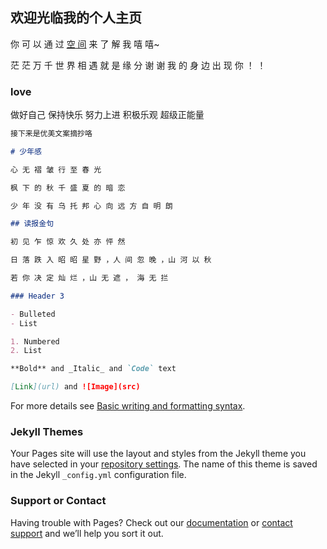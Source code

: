 ## 欢迎光临我的个人主页

你 可 以 通 过 [空 间](https://user.qzone.qq.com/2406429953) 来 了 解 我  嘻 嘻~

茫 茫 万 千 世 界 相 遇 就 是 缘 分  谢 谢 我 的 身 边 出 现 你 ！ ！

### love

做好自己 保持快乐 努力上进 积极乐观 超级正能量 
```markdown
接下来是优美文案摘抄咯

# 少年感

心 无 褶 皱 行 至 春 光

枫 下 的 秋 千 盛 夏 的 暗 恋

少 年 没 有 乌 托 邦 心 向 远 方 自 明 朗

## 读报金句

初 见 乍 惊 欢 久 处 亦 怦 然

日 落 跌 入 昭 昭 星 野 ，人 间 忽 晚 ，山 河 以 秋

若 你 决 定 灿 烂 ，山 无 遮 ， 海 无 拦

### Header 3

- Bulleted
- List

1. Numbered
2. List

**Bold** and _Italic_ and `Code` text

[Link](url) and ![Image](src)
```

For more details see [Basic writing and formatting syntax](https://docs.github.com/en/github/writing-on-github/getting-started-with-writing-and-formatting-on-github/basic-writing-and-formatting-syntax).

### Jekyll Themes

Your Pages site will use the layout and styles from the Jekyll theme you have selected in your [repository settings](https://github.com/happy0forever/happy.github.io/settings/pages). The name of this theme is saved in the Jekyll `_config.yml` configuration file.

### Support or Contact

Having trouble with Pages? Check out our [documentation](https://docs.github.com/categories/github-pages-basics/) or [contact support](https://support.github.com/contact) and we’ll help you sort it out.
